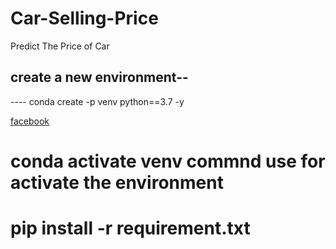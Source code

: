# Car-Selling-Price
Predict The Price of Car


create a new environment--
----
---- conda create -p venv python==3.7 -y

[facebook](www.facebook.com)

# conda activate venv commnd use for activate the environment

# pip install -r requirement.txt